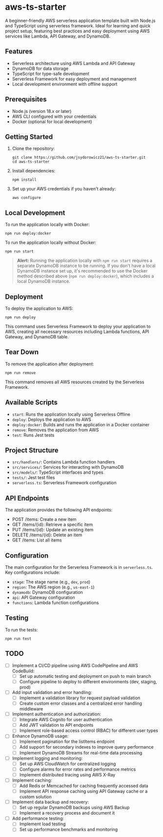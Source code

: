 # aws-ts-starter
A beginner-friendly AWS serverless application template built with Node.js and TypeScript using serverless framework. Ideal for learning and quick project setup, featuring best practices and easy deployment using AWS services like Lambda, API Gateway, and DynamoDB.

## Features

- Serverless architecture using AWS Lambda and API Gateway
- DynamoDB for data storage
- TypeScript for type-safe development
- Serverless Framework for easy deployment and management
- Local development environment with offline support

## Prerequisites

- Node.js (version 18.x or later)
- AWS CLI configured with your credentials
- Docker (optional for local development)

## Getting Started

1. Clone the repository:
   ```
   git clone https://github.com/jsydorowicz21/aws-ts-starter.git
   cd aws-ts-starter
   ```

2. Install dependencies:
   ```
   npm install
   ```

3. Set up your AWS credentials if you haven't already:
   ```
   aws configure
   ```

## Local Development

To run the application locally with Docker:
```
npm run deploy:docker
```

To run the application locally without Docker:

```
npm run start
```
> **Alert:** Running the application locally with `npm run start` requires a separate DynamoDB instance to be running. If you don't have a local DynamoDB instance set up, it's recommended to use the Docker method described above (`npm run deploy:docker`), which includes a local DynamoDB instance.

## Deployment

To deploy the application to AWS:
```
npm run deploy
```
This command uses Serverless Framework to deploy your application to AWS, creating all necessary resources including Lambda functions, API Gateway, and DynamoDB table.

## Tear Down

To remove the application after deployment:
```
npm run remove
```
This command removes all AWS resources created by the Serverless Framework.

## Available Scripts

- `start`: Runs the application locally using Serverless Offline
- `deploy`: Deploys the application to AWS
- `deploy:docker`: Builds and runs the application in a Docker container
- `remove`: Removes the application from AWS
- `test`: Runs Jest tests

## Project Structure

- `src/handlers/`: Contains Lambda function handlers
- `src/services/`: Services for interacting with DynamoDB
- `src/models/`: TypeScript interfaces and types
- `tests/`: Jest test files
- `serverless.ts`: Serverless Framework configuration

## API Endpoints

The application provides the following API endpoints:

- POST /items: Create a new item
- GET /items/{id}: Retrieve a specific item
- PUT /items/{id}: Update an existing item
- DELETE /items/{id}: Delete an item
- GET /items: List all items

## Configuration

The main configuration for the Serverless Framework is in `serverless.ts`. Key configurations include:

- `stage`: The stage name (e.g., `dev`, `prod`)
- `region`: The AWS region (e.g., `us-east-1`)
- `dynamodb`: DynamoDB configuration
- `api`: API Gateway configuration
- `functions`: Lambda function configurations

## Testing

To run the tests:
```
npm run test
```
## TODO

- [ ] Implement a CI/CD pipeline using AWS CodePipeline and AWS CodeBuild:
   - [ ] Set up automatic testing and deployment on push to main branch
   - [ ] Configure pipeline to deploy to different environments (dev, staging, prod)

- [ ] Add input validation and error handling:
   - [ ] Implement a validation library for request payload validation
   - [ ] Create custom error classes and a centralized error handling middleware

- [ ] Implement authentication and authorization:
   - [ ] Integrate AWS Cognito for user authentication
   - [ ] Add JWT validation to API endpoints
   - [ ] Implement role-based access control (RBAC) for different user types

- [ ] Enhance DynamoDB usage:
   - [ ] Implement pagination for the listItems endpoint
   - [ ] Add support for secondary indexes to improve query performance
   - [ ] Implement DynamoDB Streams for real-time data processing

- [ ] Implement logging and monitoring:
   - [ ] Set up AWS CloudWatch for centralized logging
   - [ ] Configure alarms for error rates and performance metrics
   - [ ] Implement distributed tracing using AWS X-Ray

- [ ] Implement caching:
   - [ ] Add Redis or Memcached for caching frequently accessed data
   - [ ] Implement API response caching using API Gateway cache or a custom solution

- [ ] Implement data backup and recovery:
   - [ ] Set up regular DynamoDB backups using AWS Backup
   - [ ] Implement a recovery process and document it

- [ ] Add performance testing:
   - [ ] Implement load testing
   - [ ] Set up performance benchmarks and monitoring
